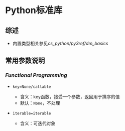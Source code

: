 #	Python标准库

##	综述

-	内置类型相关参见*cs_python/py3ref/dm_basics*

##	常用参数说明

###	*Functional Programming*

-	`key=None/callable`
	-	含义：key函数，接受一个参数，返回用于排序的值
	-	默认：`None`，不处理

-	`iterable=iterable`
	-	含义：可迭代对象



